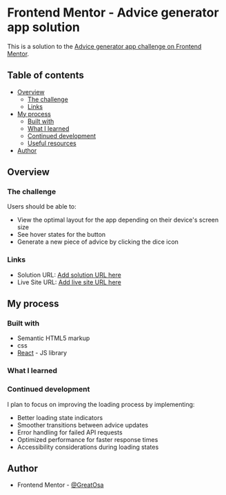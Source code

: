 # Frontend Mentor - Advice generator app solution

This is a solution to the [Advice generator app challenge on Frontend Mentor](https://www.frontendmentor.io/challenges/advice-generator-app-QdUG-13db).

## Table of contents

- [Overview](#overview)
  - [The challenge](#the-challenge)
  - [Links](#links)
- [My process](#my-process)
  - [Built with](#built-with)
  - [What I learned](#what-i-learned)
  - [Continued development](#continued-development)
  - [Useful resources](#useful-resources)
- [Author](#author)

## Overview

### The challenge

Users should be able to:

- View the optimal layout for the app depending on their device's screen size
- See hover states for the button
- Generate a new piece of advice by clicking the dice icon

### Links

- Solution URL: [Add solution URL here](https://github.com/GreatOsa/Advice-Generator)
- Live Site URL: [Add live site URL here](https://greatosa.github.io/Advice-Generator/)

## My process

### Built with

- Semantic HTML5 markup
- css
- [React](https://reactjs.org/) - JS library

### What I learned

### Continued development

I plan to focus on improving the loading process by implementing:

- Better loading state indicators
- Smoother transitions between advice updates
- Error handling for failed API requests
- Optimized performance for faster response times
- Accessibility considerations during loading states

## Author

- Frontend Mentor - [@GreatOsa](https://www.frontendmentor.io/profile/@GreatOsa)

